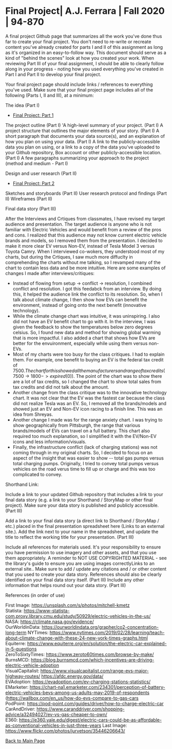 # Final Project| A.J. Ferrara | Fall 2020 | 94-870


A final project Github page that summarizes all the work you've done thus far to create your final project.  You don't need to re-write or recreate content you've already created for parts I and II of this assignment as long as it's organized in an easy-to-follow way.  This document should serve as a kind of "behind the scenes" look at how you created your work.  When reviewing Part III of your final assignment, I should be able to clearly follow along in your progress - noting how you used everything you've created in Part I and Part II to develop your final project. 

Your final project page should include links / references to everything you've used. Make sure that your final project page includes all of the following (Parts I, II and III), at a minimum: 

The idea (Part I)
* [Final Project: Part 1](/final_project_part1_aferrara.md)

The project outline (Part I)
'A high-level summary of your project.  (Part I)
A project structure that outlines the major elements of your story. (Part I)
A short paragraph that documents your data source(s), and an explanation of how you plan on using your data. (Part I)
A link to the publicly-accessible data you plan on using, or a link to a copy of the data you've uploaded to your Github repository, Box account or other publicly-accessible location. (Part I)
A few paragraphs summarizing your approach to the project (method and medium - Part I)


Design and user research (Part II)
* [Final Project: Part 2](/final_project_part2_aferrara.md)

Sketches and storyboards (Part II)
User research protocol and findings (Part II)
Wireframes (Part II)


Final data story (Part III)

After the Interviews and Crtiques from classmates, I have revised my target audience and presentation.  The target audience is anyone who is not familiar with Electric Vehicles and would benefit from a review of the pros and cons.  I realized that this audience may not know current electric vehicle brands and models, so I removed them from the presentation.  I decided to make it more clear EV versus Non-EV, instead of Tesla Model 3 versus Toyota Camry.  When I interviewed co-wokers, they understood most of my charts, but during the Crtiques, I saw much more diffuclty in comprehending the charts without me talking, so I revamped many of the chart to contain less data and be more intuitive.  Here are some examples of changes I made after interviews/critiques:

* Instead of flowing from setup -> conflict -> resolution, I combined conflict and resolution.  I got this feedabck from an interview.  By doing this, it helped the audience link the conflict to its resolution.  So, when I talk about climate change,  I then show how EVs can benefit the environment, instead of going onto the next benefit (innovative technology).  
* While the climate change chart was intuitive, it was uninspiring.  I also did not have an EV benefit chart to go with it.  In the interview, I was given the feedback to show the temperatures below zero degrees celsius.  So, I found new data and method for showing global warming that is more impactful.  I also added a chart that shows how EVs are better for the envuironment, especially while using them versus non-EVs.
* Most of my charts were too busy for the class critiques.  I had to explain them.  For example, one benefit to buying an EV is the federal tax credit of $7500.  The chart for this showed all the manufacturers and range of tax credits ($7500 -> $1800 -> expired ($0)).  The point of the chart was to show there are a lot of tax credits, so I changed the chart to show total sales from tax credits and did not talk about the amount.
* Another change from the class critique was to the innovative technology chart.  It was not clear that the EV was the fastest car because the class did not realize Tesla was an EV.  So, I removed all the brands/models and showed just an EV and Non-EV icon racing to a finish line.  This was an idea from Shreyas.
* Another change I made was for the range anxiety chart.  I was trying to show geographically from Pittsburgh, the range that various brands/models of EVs can travel on a full battery.  This chart also required too much explanation, so I simplified it with the EV/Non-EV icons and less information/visuals.
* Finally, the infrastructure conflict (lack of charging stations) was not coming through in my original charts.  So, I decided to focus on an aspect of the insight that was easier to show -- total gas pumps versus total charging pumps.  Originally, I tried to convey total pumps versus vehicles on the road verus time to fill up or charge and this was too complicated to convey.





Shorthand Link:  


Include a link to your updated Github repository that includes a link to your final data story (e.g. a link to your Shorthand / StoryMap or other final project).  Make sure your data story is published and publicly accessible. (Part III)

Add a link to your final data story (a direct link to Shorthand / StoryMap / etc.) placed in the final presentation spreadsheet here (Links to an external site.).  Add the link next to your name in the spreadsheet, and update the title to reflect the working title for your presentation.  (Part III)

Include all references for materials used.  It's your responsibility to ensure you have permission to use imagery and other assets, and that you use them appropriately.  A reminder to NOT USE COPYRIGHTED MATERIAL - see the library's guide to ensure you are using images correctlyLinks to an external site..  Make sure to add / update any citations and / or other content that you used to create your data story.  References should also be clearly identified on your final data story itself.  (Part III)
Include any other information that helps round out your data story. (Part III)




References (in order of use)

First Image:  https://unsplash.com/s/photos/mitchell-kmetz  
Statista:  https://www-statista-com.proxy.library.cmu.edu/study/50929/electric-vehicles-in-the-us/  
NASA:  https://climate.nasa.gov/evidence/  
OurWorldinData:  https://ourworldindata.org/grapher/co2-concentration-long-term
NYTimes:  https://www.nytimes.com/2019/02/28/learning/teach-about-climate-change-with-these-24-new-york-times-graphs.html  
Equiterre:  https://www.equiterre.org/en/solution/the-electric-car-explained-in-5-questions  
ZeroToSixtyTimes:  https://www.zeroto60times.com/browse-by-make/  
BurnsMCD:  https://blog.burnsmcd.com/which-incentives-are-driving-electric-vehicle-adoption  
VisualCapitalist:  https://www.visualcapitalist.com/range-evs-major-highway-routes/ https://afdc.energy.gov/data/  
EVAdoption:  https://evadoption.com/ev-charging-stations-statistics/  
EMarketer:  https://chart-na1.emarketer.com/234301/perception-of-battery-electric-vehicles-bevs-among-us-adults-may-2019-of-respondents (https://wallbox.com/en_us/how-do-evs-compare-to-gas-cars  
PodPoint:  https://pod-point.com/guides/driver/how-to-charge-electric-car  
CarAndDriver:  https://www.caranddriver.com/shopping-advice/a32494027/ev-vs-gas-cheaper-to-own/  
E360:  https://e360.yale.edu/digest/electric-cars-could-be-as-affordable-as-conventional-vehicles-in-just-three-years
Last Image:   https://www.flickr.com/photos/jurvetson/35446206643/


[Back to Main Page](https://ajferrara.github.io/Telling.Stories.with.Data/)

